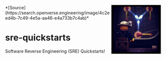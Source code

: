<img src="assets/flux-capacitor.png" alt="Flux Capacitor" style="width: 160px;" align="right">
*[Source](https://search.openverse.engineering/image/4c2eed4b-7c49-4e5a-aa46-e4a733b7c4ab)*

# sre-quickstarts
Software Reverse Engineering (SRE) Quickstarts!
